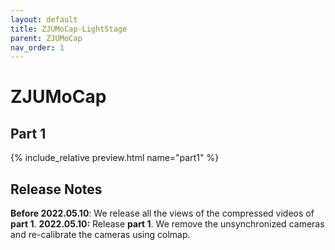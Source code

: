 ```yaml
---
layout: default
title: ZJUMoCap-LightStage
parent: ZJUMoCap
nav_order: 1
---
```


# ZJUMoCap
## Part 1

{% include_relative preview.html name="part1" %}


## Release Notes

**Before 2022.05.10**: We release all the views of the compressed videos of **part 1**.
**2022.05.10:** Release **part 1**. We remove the unsynchronized cameras and re-calibrate the cameras using colmap.

